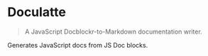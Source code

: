 # Doculatte

> A JavaScript Docblockr-to-Markdown documentation writer.

Generates JavaScript docs from JS Doc blocks.
